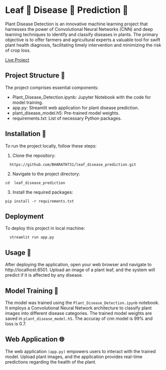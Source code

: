 
# Leaf 🌿 Disease 🐛 Prediction 🔎

Plant Disease Detection is an innovative machine learning project that harnesses the power of Convolutional Neural Networks (CNN) and deep learning techniques to identify and classify diseases in plants. The primary objective is to offer farmers and agricultural experts a valuable tool for swift plant health diagnosis, facilitating timely intervention and minimizing the risk of crop loss.

[Live Project](https://leaf-disease-prediction.streamlit.app/)


## Project Structure 📂

The project comprises essential components:

- Plant_Disease_Detection.ipynb: Jupyter Notebook with the code for model training.
- app.py: Streamlit web application for plant disease prediction.
- plant_disease_model.h5: Pre-trained model weights.
- requirements.txt: List of necessary Python packages.
## Installation 🚀

To run the project locally, follow these steps:

1. Clone the repository:
```http
  https://github.com/BHARATH731/leaf_disease_prediction.git
```
2. Navigate to the project directory:
```
cd  leaf_disease_prediction
```
3. Install the required packages:
```
pip install -r requirements.txt
```
## Deployment

To deploy this project in local machine:

```
  streamlit run app.py
```


## Usage 🌿

After deploying the application, open your web browser and navigate to http://localhost:8501. Upload an image of a plant leaf, and the system will predict if it is affected by any disease.
## Model Training 🧠

The model was trained using the ```Plant_Disease_Detection.ipynb``` notebook. It employs a Convolutional Neural Network architecture to classify plant images into different disease categories. The trained model weights are saved in ```plant_disease_model.h5```.
The accuray of cnn model is 99% and loss is 0.7.
## Web Application 🌐

The web application ```(app.py)``` empowers users to interact with the trained model. Upload plant images, and the application provides real-time predictions regarding the health of the plant.